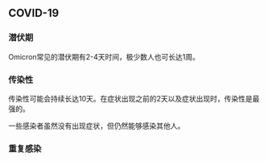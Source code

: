 ## COVID-19

### 潜伏期

Omicron常见的潜伏期有2-4天时间，极少数人也可长达1周。

### 传染性

传染性可能会持续长达10天。在症状出现之前的2天以及症状出现时，传染性是最强的。

一些感染者虽然没有出现症状，但仍然能够感染其他人。

### 重复感染
